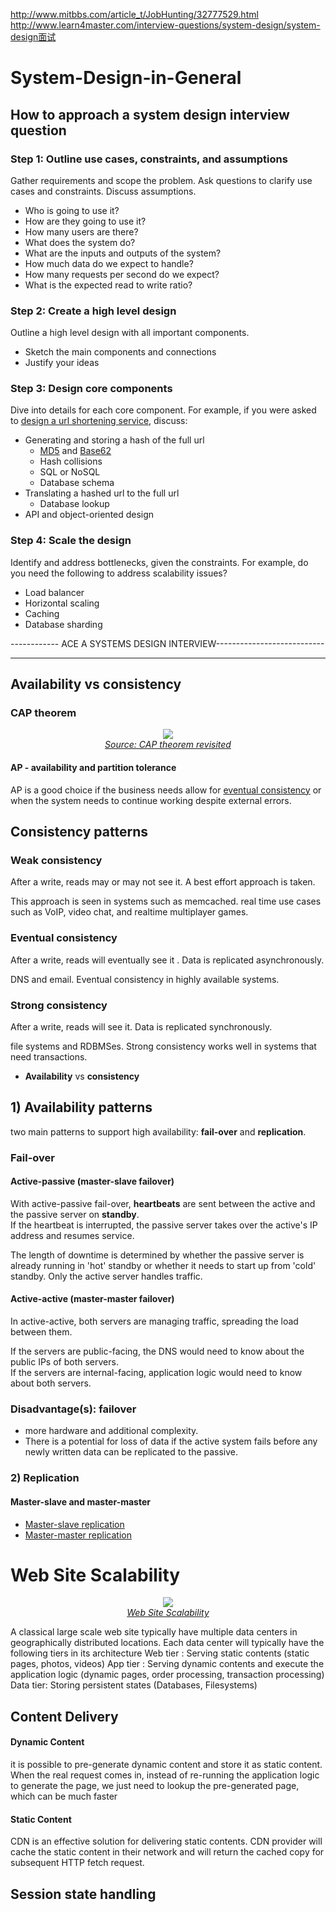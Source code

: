 http://www.mitbbs.com/article_t/JobHunting/32777529.html
http://www.learn4master.com/interview-questions/system-design/system-design面试

# System-Design-in-General
## How to approach a system design interview question

### Step 1: Outline use cases, constraints, and assumptions

Gather requirements and scope the problem.  Ask questions to clarify use cases and constraints.  Discuss assumptions.

* Who is going to use it?
* How are they going to use it?
* How many users are there?
* What does the system do?
* What are the inputs and outputs of the system?
* How much data do we expect to handle?
* How many requests per second do we expect?
* What is the expected read to write ratio?

### Step 2: Create a high level design

Outline a high level design with all important components.

* Sketch the main components and connections
* Justify your ideas

### Step 3: Design core components

Dive into details for each core component.  For example, if you were asked to [design a url shortening service](solutions/system_design/pastebin/README.md), discuss:

* Generating and storing a hash of the full url
    * [MD5](solutions/system_design/pastebin/README.md) and [Base62](solutions/system_design/pastebin/README.md)
    * Hash collisions
    * SQL or NoSQL
    * Database schema
* Translating a hashed url to the full url
    * Database lookup
* API and object-oriented design

### Step 4: Scale the design

Identify and address bottlenecks, given the constraints.  For example, do you need the following to address scalability issues?

* Load balancer
* Horizontal scaling
* Caching
* Database sharding

------------ ACE A SYSTEMS DESIGN INTERVIEW---------------------------






---------------------------------------
## Availability vs consistency

### CAP theorem

<p align="center">
  <img src="http://i.imgur.com/bgLMI2u.png"/>
  <br/>
  <i><a href=http://robertgreiner.com/2014/08/cap-theorem-revisited>Source: CAP theorem revisited</a></i>
</p>


     

#### AP - availability and partition tolerance

AP is a good choice if the business needs allow for [eventual consistency](#eventual-consistency) or 
when the system needs to continue working despite external errors.

## Consistency patterns
### Weak consistency

After a write, reads may or may not see it.  A best effort approach is taken.

This approach is seen in systems such as memcached.   real time use cases such as VoIP, video chat, and realtime multiplayer games.  

### Eventual consistency

After a write, reads will eventually see it .  Data is replicated asynchronously.

DNS and email.  Eventual consistency in highly available systems.

### Strong consistency

After a write, reads will see it.  Data is replicated synchronously.

file systems and RDBMSes.  Strong consistency works well in systems that need transactions.

* **Availability** vs **consistency**

## 1) Availability patterns

two main patterns to support high availability: **fail-over** and **replication**.

### Fail-over

#### Active-passive (master-slave failover)

With active-passive fail-over, **heartbeats** are sent between the active and the passive server on **standby**.  
If the heartbeat is interrupted, the passive server takes over the active's IP address and resumes service.

The length of downtime is determined by whether the passive server is already running in 'hot' standby 
or whether it needs to start up from 'cold' standby.  Only the active server handles traffic.


#### Active-active (master-master failover)

In active-active, both servers are managing traffic, spreading the load between them.

If the servers are public-facing, the DNS would need to know about the public IPs of both servers.  
If the servers are internal-facing, application logic would need to know about both servers.


### Disadvantage(s): failover

* more hardware and additional complexity.
* There is a potential for loss of data if the active system fails before any newly written data can be replicated to the passive.




### 2) Replication

#### Master-slave and master-master

* [Master-slave replication](#master-slave-replication)
* [Master-master replication](#master-master-replication)


# Web Site Scalability
<p align="center">
  <img src="http://2.bp.blogspot.com/_j6mB7TMmJJY/R9F3_4qXpgI/AAAAAAAAAAs/-qYU9ZKhEpo/s320/scalable.png"/>
  <br/>
  <i><a href=http://robertgreiner.com/2014/08/cap-theorem-revisitedhttp://horicky.blogspot.com/2008/03/web-site-scalability.html>Web Site Scalability</a></i>
</p>

A classical large scale web site typically have multiple data centers in geographically distributed locations. Each data center will typically have the following tiers in its architecture
Web tier : Serving static contents (static pages, photos, videos)
App tier : Serving dynamic contents and execute the application logic (dynamic pages, order processing, transaction processing)
Data tier: Storing persistent states (Databases, Filesystems)

## Content Delivery
#### Dynamic Content
it is possible to pre-generate dynamic content and store it as static content. When the real request comes in, instead of re-running the application logic to generate the page, we just need to lookup the pre-generated page, which can be much faster
#### Static Content
CDN is an effective solution for delivering static contents. CDN provider will cache the static content in their network and will return the cached copy for subsequent HTTP fetch request. 

 ## Session state handling
 
